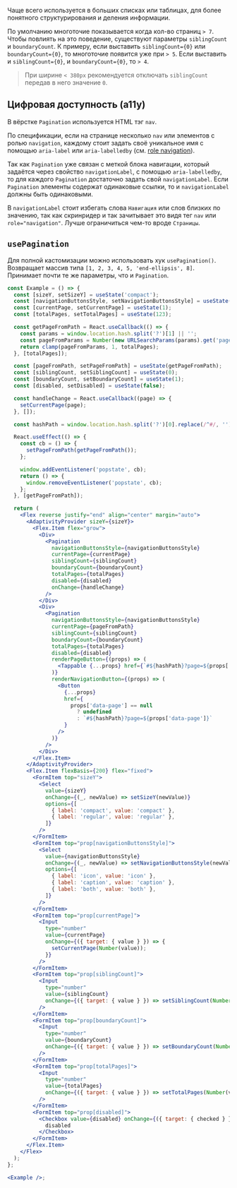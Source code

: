 Чаще всего используется в больших списках или таблицах, для более понятного структурирования и деления информации.

По умолчанию многоточие показывается когда кол-во страниц `> 7`. Чтобы повлиять на это поведение, существуют параметры `siblingCount` и `boundaryCount`.
К примеру, если выставить `siblingCount={0}` или `boundaryCount={0}`, то многоточие появится уже при `> 5`.
Если выставить и `siblingCount={0}`, и `boundaryCount={0}`, то `> 4`.

> При ширине `< 380px` рекомендуется отключать `siblingCount` передав в него значение `0`.

## Цифровая доступность (a11y)

В вёрстке `Pagination` используется HTML тэг `nav`.

По спецификации, если на странице несколько `nav` или элементов с ролью `navigation`, каждому стоит задать своё уникальное имя с помощью `aria-label` или `aria-labelledby` (см. [role navigation](https://doka.guide/a11y/role-navigation/#kak-pishetsya)).

Так как `Pagination` уже связан с меткой блока навигации, который задаётся через свойство `navigationLabel`, с помощью `aria-labelledby`, то для каждого `Pagination` достаточно задать свой `navigationLabel`. Если `Pagination` элементы содержат одинаковые ссылки, то и `navigationLabel` должны быть одинаковыми.

В `navigationLabel` стоит избегать слова `Навигация` или слов близких по значению, так как скринридер и так зачитывает это видя тег `nav` или `role="navigation"`. Лучше ограничиться чем-то вроде `Страницы`.

## `usePagination`

Для полной кастомизации можно использовать хук `usePagination()`. Возвращает массив типа `[1, 2, 3, 4, 5, 'end-ellipsis', 8]`. Принимает почти те же параметры, что и `Pagination`.

```jsx { "props": { "layout": false, "adaptivity": true, "iframe": false } }
const Example = () => {
  const [sizeY, setSizeY] = useState('compact');
  const [navigationButtonsStyle, setNavigationButtonsStyle] = useState('icon');
  const [currentPage, setCurrentPage] = useState(1);
  const [totalPages, setTotalPages] = useState(123);

  const getPageFromPath = React.useCallback(() => {
    const params = window.location.hash.split('?')[1] || '';
    const pageFromParams = Number(new URLSearchParams(params).get('page')) || 1;
    return clamp(pageFromParams, 1, totalPages);
  }, [totalPages]);

  const [pageFromPath, setPageFromPath] = useState(getPageFromPath);
  const [siblingCount, setSiblingCount] = useState(0);
  const [boundaryCount, setBoundaryCount] = useState(1);
  const [disabled, setDisabled] = useState(false);

  const handleChange = React.useCallback((page) => {
    setCurrentPage(page);
  }, []);

  const hashPath = window.location.hash.split('?')[0].replace(/^#/, '');

  React.useEffect(() => {
    const cb = () => {
      setPageFromPath(getPageFromPath());
    };

    window.addEventListener('popstate', cb);
    return () => {
      window.removeEventListener('popstate', cb);
    };
  }, [getPageFromPath]);

  return (
    <Flex reverse justify="end" align="center" margin="auto">
      <AdaptivityProvider sizeY={sizeY}>
        <Flex.Item flex="grow">
          <Div>
            <Pagination
              navigationButtonsStyle={navigationButtonsStyle}
              currentPage={currentPage}
              siblingCount={siblingCount}
              boundaryCount={boundaryCount}
              totalPages={totalPages}
              disabled={disabled}
              onChange={handleChange}
            />
          </Div>
          <Div>
            <Pagination
              navigationButtonsStyle={navigationButtonsStyle}
              currentPage={pageFromPath}
              siblingCount={siblingCount}
              boundaryCount={boundaryCount}
              totalPages={totalPages}
              disabled={disabled}
              renderPageButton={(props) => (
                <Tappable {...props} href={`#${hashPath}?page=${props['data-page']}`} />
              )}
              renderNavigationButton={(props) => (
                <Button
                  {...props}
                  href={
                    props['data-page'] == null
                      ? undefined
                      : `#${hashPath}?page=${props['data-page']}`
                  }
                />
              )}
            />
          </Div>
        </Flex.Item>
      </AdaptivityProvider>
      <Flex.Item flexBasis={200} flex="fixed">
        <FormItem top="sizeY">
          <Select
            value={sizeY}
            onChange={(_, newValue) => setSizeY(newValue)}
            options={[
              { label: 'compact', value: 'compact' },
              { label: 'regular', value: 'regular' },
            ]}
          />
        </FormItem>
        <FormItem top="prop[navigationButtonsStyle]">
          <Select
            value={navigationButtonsStyle}
            onChange={(_, newValue) => setNavigationButtonsStyle(newValue)}
            options={[
              { label: 'icon', value: 'icon' },
              { label: 'caption', value: 'caption' },
              { label: 'both', value: 'both' },
            ]}
          />
        </FormItem>
        <FormItem top="prop[currentPage]">
          <Input
            type="number"
            value={currentPage}
            onChange={({ target: { value } }) => {
              setCurrentPage(Number(value));
            }}
          />
        </FormItem>
        <FormItem top="prop[siblingCount]">
          <Input
            type="number"
            value={siblingCount}
            onChange={({ target: { value } }) => setSiblingCount(Number(value))}
          />
        </FormItem>
        <FormItem top="prop[boundaryCount]">
          <Input
            type="number"
            value={boundaryCount}
            onChange={({ target: { value } }) => setBoundaryCount(Number(value))}
          />
        </FormItem>
        <FormItem top="prop[totalPages]">
          <Input
            type="number"
            value={totalPages}
            onChange={({ target: { value } }) => setTotalPages(Number(value))}
          />
        </FormItem>
        <FormItem top="prop[disabled]">
          <Checkbox value={disabled} onChange={({ target: { checked } }) => setDisabled(checked)}>
            disabled
          </Checkbox>
        </FormItem>
      </Flex.Item>
    </Flex>
  );
};

<Example />;
```
